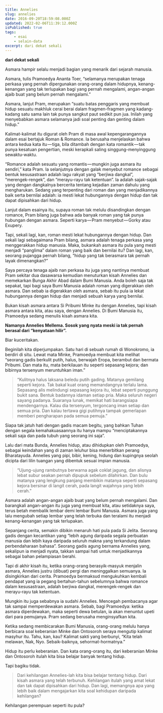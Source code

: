 ```yaml
---
title: Annelies
slug: annelies
date: 2016-09-20T18:59:08.000Z
updated: 2022-02-06T11:39:12.000Z
isPublished: true
tags: 
    - esai
    - selain-data
excerpt: dari dekat sekali
---
```


**dari dekat sekali**

Asmara hampir selalu menjadi bagian yang menarik dari sejarah manusia.

Asmara, tulis Pramoedya Ananta Toer, “selamanya merupakan tenaga perkasa yang pernah dipergunakan orang-orang dalam hidupnya, kenang-kenangan yang tak terlupakan bagi yang pernah mengalami, angan-angan ajaib buat yang belum pernah mengalami.”

Asmara, lanjut Pram, merupakan “suatu batas penggaris yang membuat hidup sesuatu makhluk cerai berai dalam fragmen-fragmen yang kadang-kadang satu sama lain tak punya sangkut paut sedikit pun jua. Inilah yang menyebabkan asmara selamanya jadi soal penting dan genting dalam hidup.”

Kalimat-kalimat itu digurat oleh Pram di masa awal kepengarangannya dalam esai bertajuk Roman & Romance. Ia berusaha menjelaskan bahwa antara kedua kata itu — tiga, bila ditambah dengan kata romantik — tak punya kesatuan pengertian, meski kerapkali saling singgung-menyinggung sewaktu-waktu.

“Romance adalah sesuatu yang romantis — mungkin juga asmara itu sendiri,” kata Pram. Ia selanjutnya dengan galak menyebut romance sebagai bentuk kesusastraan adalah lagu rakyat yang “berjiwa dangkal”, “merengek-rengek”, dan “merayu-rayu tak ketentuan”. Ia adalah sajak-sajak yang dengan dangkalnya bercerita tentang kejadian zaman dahulu yang mengharukan. Sedang yang terpenting dari roman dan yang menjadikannya baik serta bernilai adalah: ia mesti lekat hubungannya dengan hidup dan tak dapat dipisahkan dari hidup.

Lanjut dalam esainya itu, supaya roman tak melulu disandingkan dengan romance, Pram bilang juga bahwa ada banyak roman yang tak punya hubungan dengan asmara. Seperti karya — Pram menyebut — Gorky atau Exupery.

Tapi, sekali lagi, kan, roman mesti lekat hubungannya dengan hidup. Dan sekali lagi sebagaimana Pram bilang, asmara adalah tenaga perkasa yang menggerakkan hidup manusia. Maka, bukankah asmara itu pula yang mesti menjadi “panglima” dalam roman yang baik dan bernilai itu? Dan lagi, kan, seorang pujangga pernah bilang, “hidup yang tak berasmara tak pernah layak dimenangkan?”

Saya percaya tenaga ajaib nan perkasa itu juga yang nantinya membuat Pram sekitar dua dasawarsa kemudian menuturkan kisah Annelies dan memekarkan Bunga Akhir Abad dalam Bumi Manusia. Anda boleh saja tak sepakat, tapi bagi saya Bumi Manusia adalah roman yang digerakkan oleh asmara. Dan sebab ia digerakkan oleh asmara, sebab itu pula ia lekat hubungannya dengan hidup dan menjadi sebuah karya yang bernilai.

Bukan kisah asmara antara Si Pribumi Minke itu dengan Annelies, tapi kisah asmara antara kita, atau saya, dengan Annelies. Di Bumi Manusia itu, Pramoedya sedang menulis kisah asmara kita.

**Namanya Annelies Mellema. Sosok yang nyata meski ia tak pernah berasal dari “kenyataan hilir”.**

Biar kuceritakan.

Beginilah kita diperjumpakan. Satu hari di sebuah rumah di Wonokromo, ia berdiri di situ. Lewat mata Minke, Pramoedya membuat kita melihat “seorang gadis berkulit putih, halus, berwajah Eropa, berambut dan bermata Pribumi. Dan mata itu, mata berkilauan itu seperti sepasang kejora; dan bibirnya tersenyum meruntuhkan iman.”

> “Kulitnya halus laksana beledu putih gading. Matanya gemilang seperti kejora. Tak bakal kuat orang memandangnya terlalu lama. Sepasang alis melindungi sepasang kejora itu, lebat seperti punggung bukit sana. Bentuk badannya idaman setiap pria. Maka seluruh negeri sayang padanya. Suaranya lunak, memikat hati barangsiapa mendengarnya. Kalau dia tersenyum, tergoncang iman setiap dan semua pria. Dan kalau tertawa gigi putihnya tampak gemerlapan memberi pengharapan pada semua pemuja.”

Siapa tak jatuh hati dengan gadis macam begitu, yang bahkan Tuhan dengan segala kemahakuasaannya itu hanya mampu “menciptakannya sekali saja dan pada tubuh yang seorang ini saja”.

Lalu dari mata Bunda, Annelies hidup, atau dihidupkan oleh Pramoedya, sebagai keindahan yang di zaman leluhur bisa menerbitkan perang Bharatayuda. Annelies yang pipi, bibir, kening, hidung dan kupingnya seolah dicipta dari lilin tuangan yang dibentuk sesuai impian manusia.

> “Ujung-ujung rambutnya berwarna agak coklat jagung, dan alisnya lebat subur seakan pernah dipupuk sebelum dilahirkan. Dan bulu matanya yang lengkung panjang membikin matanya seperti sepasang kejora bersinar di langit cerah, pada langit wajahnya yang lebih cerah.”

Asmara adalah angan-angan ajaib buat yang belum pernah mengalami. Dan barangkali angan-angan itu juga yang membuat kita, atau setidaknya saya, terus betah membalik lembar demi lembar Bumi Manusia. Asmara juga yang lalu mengubah setiap lembar yang telah terbuka dan teralami itu menjadi kenang-kenangan yang tak terlupakan.

Sepanjang cerita, semakin dibikin menaruh hati pula pada Si Jelita. Seorang gadis dengan kecantikan yang “lebih agung daripada segala perbuatan manusia dan lebih kaya daripada seluruh makna yang terkandung dalam perbendaharaan bahasa”. Seorang gadis agung bernama Annelies yang, sekalipun ia menjadi nyata, takkan sampai hati untuk menjadikannya sebagai bahan pelampiasan berahi.

Tapi di akhir kisah itu, ketika orang-orang berasyik-masyuk menjalin asmara, Annelies justru (dibuat) pergi dan meninggalkan semuanya. Ia disingkirkan dari cerita. Pramoedya bermaksud mengukuhkan kembali pendapat yang ia pegang bertahun-tahun sebelumnya bahwa romance dalam kesusastraan, adalah berjiwa dangkal, merengek-rengek dan merayu-rayu tak ketentuan.

Mungkin itu juga sebabnya ia sudahi Annelies. Mencegah pembacanya agar tak sampai memperdewakan asmara. Sebab, bagi Pramoedya: ketika asmara diperdewakan, maka seperti dewa betulan, ia akan menuntut upeti dari para pemujanya. Pram sedang berusaha menginsyafkan kita.

Ketika sedang membicarakan Bumi Manusia, orang-orang melulu hanya berbicara soal keberanian Minke dan Ontosoroh seraya mengutip kalimat masyhur itu. Tahu, kan, kau? Kalimat sakti yang berbunyi, “Kita telah melawan, Nak, Nyo. Sebaik-baiknya, sehormat-hormatnya.”

Hidup itu perlu keberanian. Dan kata orang-orang itu, dari keberanian Minke dan Ontosoroh itulah kita bisa belajar banyak tentang hidup.

Tapi bagiku tidak.

> Dari kehilangan Annelies-lah kita bisa belajar tentang hidup. Dari kisah asmara yang telah terbunuh. Kehilangan itulah yang amat lekat dan tak dapat dipisahkan dari hidup. Dan lagi, memangnya apa yang lebih baik dalam mengajarkan kita soal kehidupan daripada kehilangan?

Kehilangan perempuan seperti itu pula?

